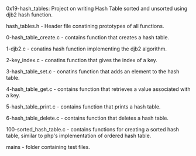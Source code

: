 0x19-hash_tables: Project on writing Hash Table sorted and unsorted using
		  djb2 hash function.

hash_tables.h - Header file conatining prototypes of all functions.

0-hash_table_create.c - contains function that creates a hash table.

1-djb2.c - conatins hash function implementing the djb2 algorithm.

2-key_index.c - conatins function that gives the index of a key.

3-hash_table_set.c - conatins function that adds an element to the hash table.

4-hash_table_get.c - contains function that retrieves a value associated with a
		   key.


5-hash_table_print.c - contains function that prints a hash table.


6-hash_table_delete.c - contains function that deletes a hash table.


100-sorted_hash_table.c - contains functions for creating a sorted hash table,
			similar to php's implementation of ordered hash table.

mains - folder containing test files.